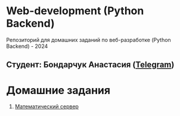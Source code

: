 # Web-development (Python Backend)
Репозиторий для домашних заданий по веб-разработке (Python Backend) - 2024

**Студент**: Бондарчук Анастасия ([Telegram](https://t.me/spirit_green))
---

# Домашние задания
1. [Математический сервер](https://github.com/SpiritGreen/Python-Web-Development/wiki/1-%E2%80%90-%D0%9C%D0%B0%D1%82%D0%B5%D0%BC%D0%B0%D1%82%D0%B8%D1%87%D0%B5%D1%81%D0%BA%D0%B8%D0%B9-%D1%81%D0%B5%D1%80%D0%B2%D0%B5%D1%80)
